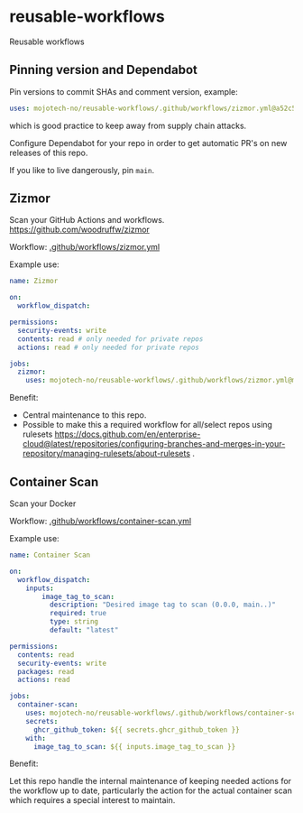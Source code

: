# reusable-workflows
Reusable workflows

## Pinning version and Dependabot

Pin versions to commit SHAs and comment version, example:

```yaml
uses: mojotech-no/reusable-workflows/.github/workflows/zizmor.yml@a52c5287aaae4805754ef5914df92f0c6375ad58 # v0.0.0
```

which is good practice to keep away from supply chain attacks.

Configure Dependabot for your repo in order to get automatic PR's on new releases of this repo.

If you like to live dangerously, pin `main`.

## Zizmor
Scan your GitHub Actions and workflows. https://github.com/woodruffw/zizmor

Workflow: [.github/workflows/zizmor.yml](.github/workflows/zizmor.yml)

Example use:

```yaml
name: Zizmor

on:
  workflow_dispatch:

permissions:
  security-events: write
  contents: read # only needed for private repos
  actions: read # only needed for private repos

jobs:
  zizmor:
    uses: mojotech-no/reusable-workflows/.github/workflows/zizmor.yml@main
```

Benefit:

- Central maintenance to this repo.
- Possible to make this a required workflow for all/select repos using rulesets https://docs.github.com/en/enterprise-cloud@latest/repositories/configuring-branches-and-merges-in-your-repository/managing-rulesets/about-rulesets .

## Container Scan

Scan your Docker

Workflow: [.github/workflows/container-scan.yml](.github/workflows/container-scan.yml)

Example use:

```yaml
name: Container Scan

on:
  workflow_dispatch:
    inputs:
        image_tag_to_scan:
          description: "Desired image tag to scan (0.0.0, main..)"
          required: true
          type: string
          default: "latest"

permissions:
  contents: read
  security-events: write
  packages: read
  actions: read

jobs:
  container-scan:
    uses: mojotech-no/reusable-workflows/.github/workflows/container-scan.yml@main
    secrets:
      ghcr_github_token: ${{ secrets.ghcr_github_token }}
    with:
      image_tag_to_scan: ${{ inputs.image_tag_to_scan }}
```

Benefit:

Let this repo handle the internal maintenance of keeping needed actions for the workflow up to date,
particularly the action for the actual container scan which requires a special interest to maintain.
